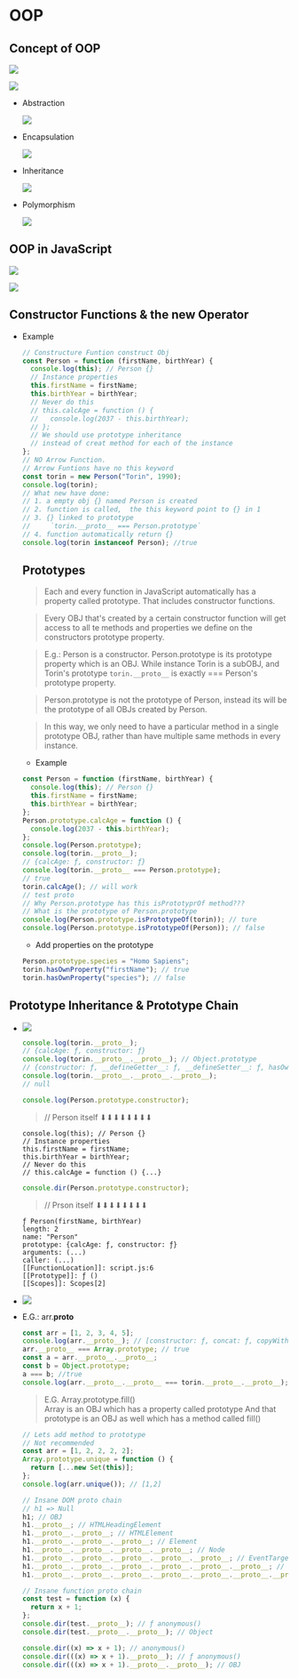 # OOP

## Concept of OOP

![](img/oop1.png)

![](img/oop2.png)

- Abstraction

  ![](img/oop3.png)

- Encapsulation

  ![](img/oop4.png)

- Inheritance

  ![](img/oop5.png)

- Polymorphism

  ![](img/oop6.png)

## OOP in JavaScript

![](img/oop7.png)

![](img/oop8.png)

## Constructor Functions & the new Operator

- Example

  ```javascript
  // Constructure Funtion construct Obj
  const Person = function (firstName, birthYear) {
    console.log(this); // Person {}
    // Instance properties
    this.firstName = firstName;
    this.birthYear = birthYear;
    // Never do this
    // this.calcAge = function () {
    //   console.log(2037 - this.birthYear);
    // };
    // We should use prototype inheritance
    // instead of creat method for each of the instance
  };
  // NO Arrow Function.
  // Arrow Funtions have no this keyword
  const torin = new Person("Torin", 1990);
  console.log(torin);
  // What new have done:
  // 1. a empty obj {} named Person is created
  // 2. function is called,  the this keyword point to {} in 1
  // 3. {} linked to prototype
  //     `torin.__proto__ === Person.prototype`
  // 4. function automatically return {}
  console.log(torin instanceof Person); //true
  ```

  ## Prototypes

  > Each and every function in JavaScript automatically has a property called prototype. That includes constructor functions.

  > Every OBJ that's created by a certain constructor function will get access to all te methods and properties we define on the constructors prototype property.

  > E.g.: Person is a constructor. Person.prototype is its prototype property which is an OBJ. While instance Torin is a subOBJ, and Torin's prototype `torin.__proto__` is exactly === Person's prototype property.

  > Person.prototype is not the prototype of Person, instead its will be the prototype of all OBJs created by Person.

  > In this way, we only need to have a particular method in a single prototype OBJ, rather than have multiple same methods in every instance.

  - Example

  ```javascript
  const Person = function (firstName, birthYear) {
    console.log(this); // Person {}
    this.firstName = firstName;
    this.birthYear = birthYear;
  };
  Person.prototype.calcAge = function () {
    console.log(2037 - this.birthYear);
  };
  console.log(Person.prototype);
  console.log(torin.__proto__);
  // {calcAge: ƒ, constructor: ƒ}
  console.log(torin.__proto__ === Person.prototype);
  // true
  torin.calcAge(); // will work
  // test proto
  // Why Person.prototype has this isPrototyprOf method???
  // What is the prototype of Person.prototype
  console.log(Person.prototype.isPrototypeOf(torin)); // ture
  console.log(Person.prototype.isPrototypeOf(Person)); // false
  ```

  - Add properties on the prototype

  ```javascript
  Person.prototype.species = "Homo Sapiens";
  torin.hasOwnProperty("firstName"); // true
  torin.hasOwnProperty("species"); // false
  ```

## Prototype Inheritance & Prototype Chain

- ![](img/oop9.png)

  ```javascript
  console.log(torin.__proto__);
  // {calcAge: ƒ, constructor: ƒ}
  console.log(torin.__proto__.__proto__); // Object.prototype
  // {constructor: ƒ, __defineGetter__: ƒ, __defineSetter__: ƒ, hasOwnProperty: ƒ, __lookupGetter__: ƒ, …}
  console.log(torin.__proto__.__proto__.__proto__);
  // null
  ```

  ```javascript
  console.log(Person.prototype.constructor);
  ```

  > // Person itself ⬇⬇⬇⬇⬇⬇⬇⬇

  ```ƒ (firstName, birthYear) {
  console.log(this); // Person {}
  // Instance properties
  this.firstName = firstName;
  this.birthYear = birthYear;
  // Never do this
  // this.calcAge = function () {...}
  ```

  ```javascript
  console.dir(Person.prototype.constructor);
  ```

  > // Prson itself ⬇⬇⬇⬇⬇⬇⬇⬇

  ```
  ƒ Person(firstName, birthYear)
  length: 2
  name: "Person"
  prototype: {calcAge: ƒ, constructor: ƒ}
  arguments: (...)
  caller: (...)
  [[FunctionLocation]]: script.js:6
  [[Prototype]]: ƒ ()
  [[Scopes]]: Scopes[2]
  ```

- ![](img/oop10.png)

- E.G.: arr.**proto**

  ```javascript
  const arr = [1, 2, 3, 4, 5];
  console.log(arr.__proto__); // [constructor: ƒ, concat: ƒ, copyWithin: ƒ, fill: ƒ, find: ƒ, …]
  arr.__proto__ === Array.prototype; // true
  const a = arr.__proto__.__proto__;
  const b = Object.prototype;
  a === b; //true
  console.log(arr.__proto__.__proto__ === torin.__proto__.__proto__); // {constructor: ƒ, __defineGetter__: ƒ, __defineSetter__: ƒ, hasOwnProperty: ƒ, __lookupGetter__: ƒ, …}
  ```

  > E.G. Array.prototype.fill()  
  > Array is an OBJ which has a property called prototype
  > And that prototype is an OBJ as well which
  > has a method called fill()

  ```javascript
  // Lets add method to prototype
  // Not recommended
  const arr = [1, 2, 2, 2, 2];
  Array.prototype.unique = function () {
    return [...new Set(this)];
  };
  console.log(arr.unique()); // [1,2]
  ```

  ```javascript
  // Insane DOM proto chain
  // h1 => Null
  h1; // OBJ
  h1.__proto__; // HTMLHeadingElement
  h1.__proto__.__proto__; // HTMLElement
  h1.__proto__.__proto__.__proto__; // Element
  h1.__proto__.__proto__.__proto__.__proto__; // Node
  h1.__proto__.__proto__.__proto__.__proto__.__proto__; // EventTarget
  h1.__proto__.__proto__.__proto__.__proto__.__proto__.__proto__; // Object
  h1.__proto__.__proto__.__proto__.__proto__.__proto__.__proto__.__proto__; // Null
  ```

  ```javascript
  // Insane function proto chain
  const test = function (x) {
    return x + 1;
  };
  console.dir(test.__proto__); // ƒ anonymous()
  console.dir(test.__proto__.__proto__); // Object

  console.dir((x) => x + 1); // anonymous()
  console.dir(((x) => x + 1).__proto__); // ƒ anonymous()
  console.dir(((x) => x + 1).__proto__.__proto__); // OBJ
  ```
